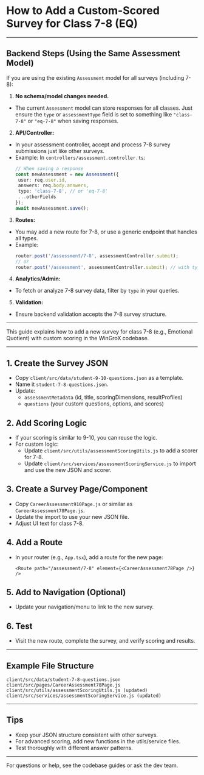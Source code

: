 
# How to Add a Custom-Scored Survey for Class 7-8 (EQ)
---

## Backend Steps (Using the Same Assessment Model)

If you are using the existing `Assessment` model for all surveys (including 7-8):

1. **No schema/model changes needed.**
  - The current `Assessment` model can store responses for all classes. Just ensure the `type` or `assessmentType` field is set to something like `"class-7-8"` or `"eq-7-8"` when saving responses.

2. **API/Controller:**
  - In your assessment controller, accept and process 7-8 survey submissions just like other surveys.
  - Example: In `controllers/assessment.controller.ts`:
    ```ts
    // When saving a response
    const newAssessment = new Assessment({
     user: req.user.id,
     answers: req.body.answers,
     type: 'class-7-8', // or 'eq-7-8'
     ...otherFields
    });
    await newAssessment.save();
    ```

3. **Routes:**
  - You may add a new route for 7-8, or use a generic endpoint that handles all types.
  - Example:
    ```ts
    router.post('/assessment/7-8', assessmentController.submit);
    // or
    router.post('/assessment', assessmentController.submit); // with type in body
    ```

4. **Analytics/Admin:**
  - To fetch or analyze 7-8 survey data, filter by `type` in your queries.

5. **Validation:**
  - Ensure backend validation accepts the 7-8 survey structure.

---

This guide explains how to add a new survey for class 7-8 (e.g., Emotional Quotient) with custom scoring in the WinGroX codebase.

---

## 1. Create the Survey JSON
- Copy `client/src/data/student-9-10-questions.json` as a template.
- Name it `student-7-8-questions.json`.
- Update:
  - `assessmentMetadata` (id, title, scoringDimensions, resultProfiles)
  - `questions` (your custom questions, options, and scores)

## 2. Add Scoring Logic
- If your scoring is similar to 9-10, you can reuse the logic.
- For custom logic:
  - Update `client/src/utils/assessmentScoringUtils.js` to add a scorer for 7-8.
  - Update `client/src/services/assessmentScoringService.js` to import and use the new JSON and scorer.

## 3. Create a Survey Page/Component
- Copy `CareerAssessment910Page.js` or similar as `CareerAssessment78Page.js`.
- Update the import to use your new JSON file.
- Adjust UI text for class 7-8.

## 4. Add a Route
- In your router (e.g., `App.tsx`), add a route for the new page:
  ```tsx
  <Route path="/assessment/7-8" element={<CareerAssessment78Page />} />
  ```

## 5. Add to Navigation (Optional)
- Update your navigation/menu to link to the new survey.

## 6. Test
- Visit the new route, complete the survey, and verify scoring and results.

---

## Example File Structure
```
client/src/data/student-7-8-questions.json
client/src/pages/CareerAssessment78Page.js
client/src/utils/assessmentScoringUtils.js (updated)
client/src/services/assessmentScoringService.js (updated)
```

---

## Tips
- Keep your JSON structure consistent with other surveys.
- For advanced scoring, add new functions in the utils/service files.
- Test thoroughly with different answer patterns.

---

For questions or help, see the codebase guides or ask the dev team.
